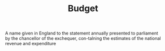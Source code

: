 ---
title: Budget
letter: B
permalink: "/definitions/bld-budget.html"
body: A name given in England to the statement annually presented to parliament by
  the chancellor of the exchequer, con-talning the estimates of the national revenue
  and expenditure
published_at: '2018-07-07'
source: Black's Law Dictionary 2nd Ed (1910)
layout: post
---